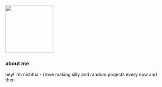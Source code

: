 <img src="https://github.com/user-attachments/assets/3ab2680b-7492-49a5-89ff-05d0cb26fd57" height="150" />


### about me

hey! i'm nishtha - i love making silly and random projects every now and then
